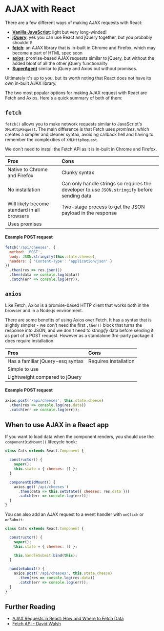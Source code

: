 # AJAX with React

There are a few different ways of making AJAX requests with React:

- **[Vanilla JavaScript](http://mdn.beonex.com/en/DOM/XMLHttpRequest/Using_XMLHttpRequest.html)**: light but very long-winded!
- **[jQuery](http://api.jquery.com/jquery.ajax/)**: yes you can use React and jQuery together, but you probably shouldn't!
- **[fetch](https://github.github.io/fetch/)**: an AJAX library that is in-built in Chrome and Firefox, which may become a part of HTML spec soon
- **[axios](https://github.com/mzabriskie/axios)**: promise-based AJAX requests similar to jQuery, but without the added bloat of all the other jQuery functionality
- **[SuperAgent](https://visionmedia.github.io/superagent/)** similar to jQuery and Axios but without promises.

Ultimately it's up to you, but its worth noting that React does not have its own in-built AJAX library.

The two most popular options for making AJAX request with React are Fetch and Axios. Here's a quick summary of both of them:

## `fetch`

`fetch()` allows you to make network requests similar to JavaScript's `XMLHttpRequest`. The main difference is that Fetch uses _promises_, which creates a simpler and cleaner syntax, avoiding callback hell and having to remember the complexities of `XMLHttpRequest`.

We don't need to install the Fetch API as it is in-built in Chrome and Firefox.

| Pros | Cons |
|:-----|:-----|
| Native to Chrome and Firefox | Clunky syntax |
| No installation | Can only handle strings so requires the developer to use `JSON.stringify` before sending data |
| Will likely become standard in all browsers | Two-stage process to get the JSON payload in the response |
| Uses promises | &nbsp; |


#### Example POST request

```js
fetch('/api/cheeses', {
  method: 'POST',
  body: JSON.stringify(this.state.cheese),
  headers: { 'Content-Type': 'application/json' }
})
  .then(res => res.json())
  .then(data => console.log(data))
  .catch(err => console.log(err));
```

## `axios`

Like Fetch, Axios is a promise-based HTTP client that works both in the browser and in a Node.js environment.

There are some benefits of using Axios over Fetch. It has a syntax that is slightly simpler - we don't need the first `.then()` block that turns the response into JSON, and we don't need to _stringify_ data before sending it as part of a POST request. However as a standalone 3rd-party package it does require installation.

| Pros | Cons |
|:-----|:-----|
| Has a familiar jQuery-esq syntax | Requires installation |
| Simple to use | &nbsp; |
| Lightweight compared to jQuery | &nbsp; |

#### Example POST request

```js
axios.post('/api/cheeses', this.state.cheese)
  .then(res => console.log(res.data))
  .catch(err => console.log(err));
```


## When to use AJAX in a React app

If you want to load data when the component renders, you should use the `componentDidMount()` lifecycle hook:

```js
class Cats extends React.Component {

  constructor() {
    super();
    this.state = { cheeses: [] };
  }

  componentDidMount() {
    axios.get('/api/cheeses')
      .then(data => this.setState({ cheeses: res.data }))
      .catch(err => console.log(err));
  }
}
```

You can also add an AJAX request to a event handler with `onClick` or `onSubmit`:

```js
class Cats extends React.Component {

  constructor() {
    super();
    this.state = { cheeses: [] };

    this.handleSubmit.bind(this);
  }

  handleSubmit() {
    axios.post('/api/cheeses', this.state.cheese)
      .then(res => console.log(res.data))
      .catch(err => console.log(err));
  }
}
```

## Further Reading

- [AJAX Requests in React: How and Where to Fetch Data](https://daveceddia.com/ajax-requests-in-react/)
- [Fetch API - David Walsh](https://davidwalsh.name/fetch)
